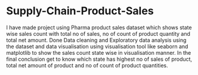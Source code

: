 # Supply-Chain-Product-Sales
I have made project using Pharma product sales dataset which shows state wise sales count with total no of sales, no of count of product quantity and total net amount.
Done Data cleaning and Exploratory data analysis using the dataset and data visualisation using visualisation tool like seaborn and matplotlib to show the sales count state wise in visualisation manner.
In the final conclusion get to know which state has highest no of sales of product, total net amount of product and no of count of product quantities.
